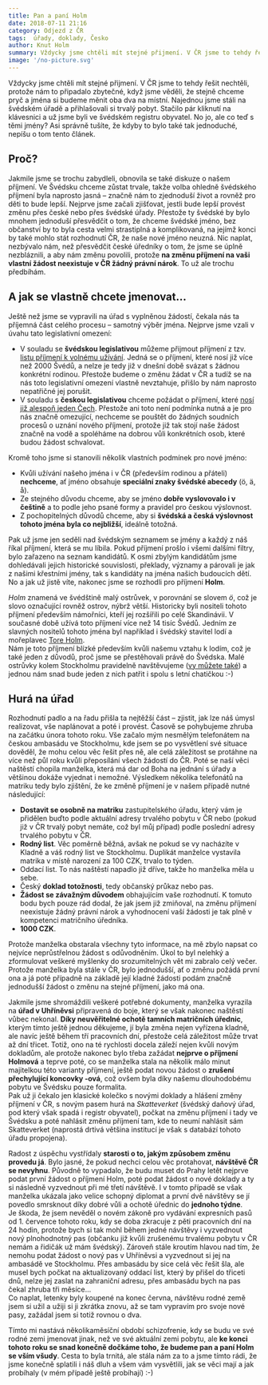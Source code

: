 ```yaml
---
title: Pan a paní Holm
date: 2018-07-11 21:16
category: Odjezd z ČR
tags:  úřady, doklady, Česko
author: Knut Holm
summary: Vždycky jsme chtěli mít stejné přijmení. V ČR jsme to tehdy řešit nechtěli, protože nám to připadalo zbytečné, když jsme věděli, že stejně chceme pryč a jména si budeme měnit oba dva na místní. Najednou jsme stáli na švédském úřadě a přihlašovali si trvalý pobyt. Stačilo pár kliknutí na klávesnici a už jsme byli ve švédském registru obyvatel. No jo, ale co teď s těmi jmény? Asi správně tušíte, že kdyby to bylo také tak jednoduché, nepíšu o tom tento článek.
image: '/no-picture.svg'
---
```


Vždycky jsme chtěli mít stejné přijmení. V ČR jsme to tehdy řešit nechtěli, protože nám to připadalo zbytečné, když jsme věděli, že stejně chceme pryč a jména si budeme měnit oba dva na místní. Najednou jsme stáli na švédském úřadě a přihlašovali si trvalý pobyt. Stačilo pár kliknutí na klávesnici a už jsme byli ve švédském registru obyvatel. No jo, ale co teď s těmi jmény? Asi správně tušíte, že kdyby to bylo také tak jednoduché, nepíšu o tom tento článek.

## Proč?
Jakmile jsme se trochu zabydleli, obnovila se také diskuze o našem příjmení. Ve Švédsku chceme zůstat trvale, takže volba ohledně švédského příjmení byla naprosto jasná – značně nám to zjednoduší život a rovněž pro děti to bude lepší. Nejprve jsme začali zjišťovat, jestli bude lepší provést změnu přes české nebo přes švédské úřady. Přestože ty švédské by bylo mnohem jednoduší přesvědčit o tom, že chceme švédské jméno, bez občanství by to byla cesta velmi strastiplná a komplikovaná, na jejímž konci by také mohlo stát rozhodnutí ČR, že naše nové jméno neuzná. Nic naplat, nezbývalo nám, než přesvědčit české úředníky o tom, že jsme se úplně nezbláznili, a aby nám změnu povolili, protože __na změnu příjmení na vaši vlastní žádost neexistuje v ČR žádný právní nárok__. To už ale trochu předbíhám.

## A jak se vlastně chcete jmenovat…

Ještě než jsme se vypravili na úřad s vyplněnou žádostí, čekala nás ta příjemná část celého procesu – samotný výběr jména. Nejprve jsme vzali v úvahu tato legislativní omezení:

* V souladu se __švédskou legislativou__ můžeme přijmout příjmení z tzv. [listu příjmení k volnému užívání](https://www.skatteverket.se/download/18.515a6be615c637b9aa48b4f/1498719956585/Fria_listan_antal.pdf). Jedná se o příjmení, které nosí již více než 2000 Švédů, a nelze je tedy již v dnešní době svázat s žádnou konkrétní rodinou. Přestože budeme o změnu žádat v ČR a tudíž se na nás toto legislativní omezení vlastně nevztahuje, přišlo by nám naprosto nepatřičné jej porušit. 
* V souladu s __českou legislativou__ chceme požádat o příjmení, které [nosí již alespoň jeden Čech](http://www.kdejsme.cz). Přestože ani toto není podmínka nutná a je pro nás značně omezující, nechceme se pouštět do žádných soudních procesů o uznání nového příjmení, protože již tak stojí naše žádost značně na vodě a spoléháme na dobrou vůli konkrétních osob, které budou žádost schvalovat.

Kromě toho jsme si stanovili několik vlastních podmínek pro nové jméno:

* Kvůli užívání našeho jména i v ČR (především rodinou a přáteli) __nechceme__, ať jméno obsahuje __speciální znaky švédské abecedy__ (ö, ä, å).
* Ze stejného důvodu chceme, aby se jméno __dobře vyslovovalo i v češtině__ a to podle jeho psané formy a pravidel pro českou výslovnost.
* Z pochopitelných důvodů chceme, aby si __švédská a česká výslovnost tohoto jména byla co nejbližší__, ideálně totožná.

Pak už jsme jen seděli nad švédským seznamem se jmény a každý z náš říkal příjmení, která se mu líbila. Pokud příjmení prošlo i všemi dalšími filtry, bylo zařazeno na seznam kandidátů. K osmi zbylým kandidátům jsme dohledávali jejich historické souvislosti, překlady, významy a párovali je jak z našimi křestními jmény, tak s kandidáty na jména našich budoucích dětí. No a jak už jistě víte, nakonec jsme se rozhodli pro příjmení __Holm__.

_Holm_ znamená ve švédštině malý ostrůvek, v porovnání se slovem _ö_, což je slovo označující rovněž ostrov, nýbrž větší. Historicky byli nositeli tohoto příjmení především námořníci, kteří jej rozšířili po celé Skandinávii. V současné době užívá toto příjmení více než 14 tisíc Švédů. Jedním ze slavných nositelů tohoto jména byl například i švédský stavitel lodí a mořeplavec [Tore Holm](https://en.wikipedia.org/wiki/Tore_Holm).  
Nám je toto příjmení blízké především kvůli našemu vztahu k lodím, což je také jeden z důvodů, proč jsme se přestěhovali právě do Švédska. Malé ostrůvky kolem Stockholmu pravidelně navštěvujeme ([vy můžete také](stockholm-z-lodi.html#stockholm-z-lodi)) a jednou nám snad bude jeden z nich patřit i spolu s letní chatičkou :-)

## Hurá na úřad

Rozhodnutí padlo a na řadu přišla ta nejtěžší část – zjistit, jak lze náš úmysl realizovat, vše naplánovat a poté i provést. Časově se pohybujeme zhruba na začátku února tohoto roku. Vše začalo mým nesmělým telefonátem na českou ambasádu ve Stockholmu, kde jsem se po vysvětlení své situace dověděl, že mohu celou věc řešit přes ně, ale celá záležitost se protáhne na více než půl roku kvůli přeposílání všech žádostí do ČR. Poté se naší věci naštěstí chopila manželka, která má dar od Boha na jednání s úřady a většinou dokáže vyjednat i nemožné. Výsledkem několika telefonátů na matriku tedy bylo zjištění, že ke změně příjmení je v našem případě nutné následující:

* __Dostavit se osobně na matriku__ zastupitelského úřadu, který vám je přidělen buďto podle aktuální adresy trvalého pobytu v ČR nebo (pokud již v ČR trvalý pobyt nemáte, což byl můj případ) podle poslední adresy trvalého pobytu v ČR.
* __Rodný list__. Věc poměrně běžná, avšak ne pokud se vy nacházíte v Kladně a váš rodný list ve Stockholmu. Duplikát manželce vystavila matrika v místě narození za 100 CZK, trvalo to týden.
* Oddací list. To nás naštěstí napadlo již dříve, takže ho manželka měla u sebe. 
* Český __doklad totožnosti__, tedy občanský průkaz nebo pas.
* __Žádost se závažným důvodem__ obhajujícím vaše rozhodnutí. K tomuto bodu bych pouze rád dodal, že jak jsem již zmiňoval, na změnu příjmení neexistuje žádný právní nárok a vyhodnocení vaší žádosti je tak plně v kompetenci matričního úředníka.
* __1000 CZK__.

Protože manželka obstarala všechny tyto informace, na mě zbylo napsat co nejvíce neprůstřelnou žádost s odůvodněním. Úkol to byl nelehký a zformulovat veškeré myšlenky do srozumitelných vět mi zabralo celý večer. Protože manželka byla stále v ČR, bylo jednodušší, ať o změnu požádá první ona a já poté případně na základě její kladné žádosti podám značně jednodušší žádost o změnu na stejné příjmení, jako má ona.

Jakmile jsme shromáždili veškeré potřebné dokumenty, manželka vyrazila na __úřad v Uhříněvsi__ připravená do boje, který se však nakonec naštěstí vůbec nekonal. __Díky neuvěřitelné ochotě tamních matričních úřednic__, kterým tímto ještě jednou děkujeme, jí byla změna nejen vyřízena kladně, ale navíc ještě během tří pracovních dní, přestože celá záležitost může trvat až dní třicet. Totiž, ono na té rychlosti docela záleží nejen kvůli novým dokladům, ale protože nakonec bylo třeba zažádat __nejprve o příjmení Holmová__ a teprve poté, co se manželka stala na několik málo minut majitelkou této varianty příjmení, ještě podat novou žádost o __zrušení přechylující koncovky -ová__, což ovšem byla díky našemu dlouhodobému pobytu ve Švédsku pouze formalita.  
Pak už ji čekalo jen klasické kolečko s novými doklady a hlášení změny příjmení v ČR, s novým pasem hurá na _Skatteverket_ (švédský daňový úřad, pod který však spadá i registr obyvatel), počkat na změnu příjmení i tady ve Švédsku a poté nahlásit změnu příjmení tam, kde to neumí nahlásit sám Skatteverket (naprostá drtivá většina institucí je však s databází tohoto úřadu propojena).

Radost z úspěchu vystřídaly __starosti o to, jakým způsobem změnu provedu já__. Bylo jasné, že pokud nechci celou věc protahovat, __návštěvě ČR se nevyhnu__. Původně to vypadalo, že budu muset do Prahy letět nejprve podat první žádost o příjmení Holm, poté podat žádost o nové doklady a ty si následně vyzvednout při mé třetí návštěvě. I v tomto případě se však manželka ukázala jako velice schopný diplomat a první dvě návštěvy se jí povedlo smrsknout díky dobré vůli a ochotě úřednic do __jednoho týdne__.  
Je škoda, že jsem nevěděl o novém zákoně pro vydávání expresních pasů od 1. července tohoto roku, kdy se doba zkracuje z pěti pracovních dní na 24 hodin, protože bych si tak mohl během jedné návštěvy i vyzvednout nový plnohodnotný pas (občanku již kvůli zrušenému trvalému pobytu v ČR nemám a řidičák už mám švédský). Zároveň stále kroutím hlavou nad tím, že nemohu podat žádost o nový pas v Uhříněvsi a vyzvednout si jej na ambasádě ve Stockholmu. Přes ambasádu by sice celá věc řešit šla, ale musel bych počkat na aktualizovaný oddací list, který by přišel do třiceti dnů, nelze jej zaslat na zahraniční adresu, přes ambasádu bych na pas čekal zhruba tři měsíce…   
Co naplat, letenky byly koupené na konec června, návštěvu rodné země jsem si užil a užiji si ji zkrátka znovu, až se tam vypravím pro svoje nové pasy, zažádal jsem si totiž rovnou o dva. 

Tímto mi nastává několikaměsíční období schizofrenie, kdy se budu ve své rodné zemi jmenovat jinak, než ve své aktuální zemi pobytu, ale __ke konci tohoto roku se snad konečně dočkáme toho, že budeme pan a paní Holm se vším všudy__. Cesta to byla trnitá, ale stála nám za to a jsme tímto rádi, že jsme konečně splatili i náš dluh a všem vám vysvětlili, jak se věci mají a jak probíhaly (v mém případě ještě probíhají) :-)
